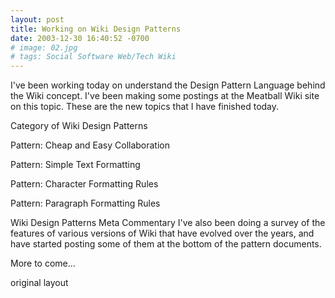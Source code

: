 ```yaml
---
layout: post
title: Working on Wiki Design Patterns
date: 2003-12-30 16:40:52 -0700
# image: 02.jpg
# tags: Social Software Web/Tech Wiki
---
```


I've been working today on understand the Design Pattern Language behind the Wiki concept. I've been making some postings at the Meatball Wiki site on this topic. These are the new topics that I have finished today.

Category of Wiki Design Patterns

Pattern: Cheap and Easy Collaboration

Pattern: Simple Text Formatting

Pattern: Character Formatting Rules

Pattern: Paragraph Formatting Rules

Wiki Design Patterns Meta Commentary
I've also been doing a survey of the features of various versions of Wiki that have evolved over the years, and have started posting some of them at the bottom of the pattern documents.

More to come...

original layout
